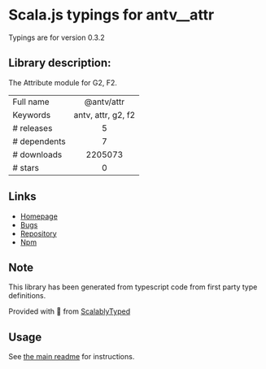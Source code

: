 
# Scala.js typings for antv__attr

Typings are for version 0.3.2

## Library description:
The Attribute module for G2, F2.

|                    |                 |
| ------------------ | :-------------: |
| Full name          | @antv/attr |
| Keywords           | antv, attr, g2, f2 |
| # releases         | 5 |
| # dependents       | 7 |
| # downloads        | 2205073 |
| # stars            | 0 |

## Links
- [Homepage](https://github.com/antvis/attr#readme)
- [Bugs](https://github.com/antvis/attr/issues)
- [Repository](https://github.com/antvis/attr)
- [Npm](https://www.npmjs.com/package/%40antv%2Fattr)
    


## Note
This library has been generated from typescript code from first party type definitions.

Provided with :purple_heart: from [ScalablyTyped](https://github.com/oyvindberg/ScalablyTyped)

## Usage
See [the main readme](../../readme.md) for instructions.


